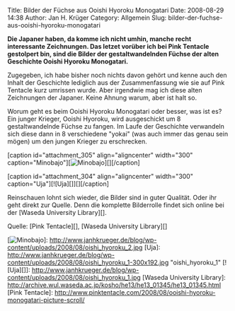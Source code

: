 Title: Bilder der Füchse aus Ooishi Hyoroku Monogatari
Date: 2008-08-29 14:38
Author: Jan H. Krüger
Category: Allgemein
Slug: bilder-der-fuchse-aus-ooishi-hyoroku-monogatari

**Die Japaner haben, da komme ich nicht umhin, manche recht interessante
Zeichnungen. Das letzet vorüber ich bei Pink Tentacle gestolpert bin,
sind die Bilder der gestaltwandelnden Füchse der alten Geschichte Ooishi
Hyoroku Monogatari.**  
  
Zugegeben, ich habe bisher noch nichts davon gehört und kenne auch den
Inhalt der Geschichte lediglich aus der Zusammenfassung wie sie auf Pink
Tentacle kurz umrissen wurde. Aber irgendwie mag ich diese alten
Zeichnungen der Japaner. Keine Ahnung warum, aber ist halt so.  
  
Worum geht es beim Ooishi Hyoroku Monogatari oder besser, was ist es?
Ein junger Krieger, Ooishi Hyoroku, wird ausgeschickt um 8
gestaltwandelnde Füchse zu fangen. Im Laufe der Geschichte verwandeln
sich diese dann in 8 verschiedene "yokai" (was auch immer das genau sein
mögen) um den jungen Krieger zu erschrecken.  
  
[caption id="attachment\_305" align="aligncenter" width="300"
caption="Minobajo"][![Minobajo][]][][/caption]  
  
[caption id="attachment\_304" align="aligncenter" width="300"
caption="Uja"][![Uja][]][][/caption]  
  
Reinschauen lohnt sich wieder, die Bilder sind in guter Qualität. Oder
ihr geht direkt zur Quelle. Denn die komplette Bilderrolle findet sich
online bei der [Waseda University Library][].  
  
Quelle: [Pink Tentacle][], [Waseda University Library][]

  [Minobajo]: http://www.janhkrueger.de/blog/wp-content/uploads/2008/08/oishi_hyoroku_2-300x169.jpg
    "oishi_hyoroku_2"
  [![Minobajo][]]: http://www.janhkrueger.de/blog/wp-content/uploads/2008/08/oishi_hyoroku_2.jpg
  [Uja]: http://www.janhkrueger.de/blog/wp-content/uploads/2008/08/oishi_hyoroku_1-300x192.jpg
    "oishi_hyoroku_1"
  [![Uja][]]: http://www.janhkrueger.de/blog/wp-content/uploads/2008/08/oishi_hyoroku_1.jpg
  [Waseda University Library]: http://archive.wul.waseda.ac.jp/kosho/he13/he13_01345/he13_01345.html
  [Pink Tentacle]: http://www.pinktentacle.com/2008/08/ooishi-hyoroku-monogatari-picture-scroll/

